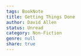 ```yaml
---
tags: BookNote
title: Getting Things Done
author: David Allen
status: Unread
category: Non-Fiction
genre: null
share: true
---
```



